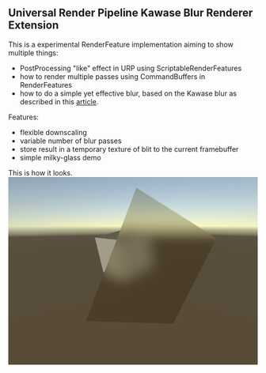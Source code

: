 ## Universal Render Pipeline Kawase Blur Renderer Extension

This is a experimental RenderFeature implementation aiming to show multiple things:
* PostProcessing "like" effect in URP using ScriptableRenderFeatures
* how to render multiple passes using CommandBuffers in RenderFeatures
* how to do a simple yet effective blur, based on the Kawase blur as described in this [article](https://software.intel.com/en-us/blogs/2014/07/15/an-investigation-of-fast-real-time-gpu-based-image-blur-algorithms).

Features:
* flexible downscaling
* variable number of blur passes
* store result in a temporary texture of blit to the current framebuffer
* simple milky-glass demo

This is how it looks.
![This is how it looks if the image appears.](blur.png)
